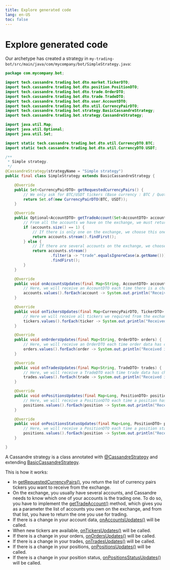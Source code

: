 ```yaml
---
title: Explore generated code
lang: en-US
toc: false
---
```


# Explore generated code

Our archetype has created a strategy in `my-trading-bot/src/main/java/com/mycompany/bot/SimpleStrategy.java`:

```java
package com.mycompany.bot;

import tech.cassandre.trading.bot.dto.market.TickerDTO;
import tech.cassandre.trading.bot.dto.position.PositionDTO;
import tech.cassandre.trading.bot.dto.trade.OrderDTO;
import tech.cassandre.trading.bot.dto.trade.TradeDTO;
import tech.cassandre.trading.bot.dto.user.AccountDTO;
import tech.cassandre.trading.bot.dto.util.CurrencyPairDTO;
import tech.cassandre.trading.bot.strategy.BasicCassandreStrategy;
import tech.cassandre.trading.bot.strategy.CassandreStrategy;

import java.util.Map;
import java.util.Optional;
import java.util.Set;

import static tech.cassandre.trading.bot.dto.util.CurrencyDTO.BTC;
import static tech.cassandre.trading.bot.dto.util.CurrencyDTO.USDT;

/**
 * Simple strategy.
 */
@CassandreStrategy(strategyName = "Simple strategy")
public final class SimpleStrategy extends BasicCassandreStrategy {

	@Override
	public Set<CurrencyPairDTO> getRequestedCurrencyPairs() {
		// We only ask for BTC/USDT tickers (Base currency : BTC / Quote currency : USDT).
		return Set.of(new CurrencyPairDTO(BTC, USDT));
	}

	@Override
	public Optional<AccountDTO> getTradeAccount(Set<AccountDTO> accounts) {
		// From all the accounts we have on the exchange, we must return the one we use for trading.
		if (accounts.size() == 1) {
			// If there is only one on the exchange, we choose this one.
			return accounts.stream().findFirst();
		} else {
			// If there are several accounts on the exchange, we choose the one whose name is "trade".
			return accounts.stream()
					.filter(a -> "trade".equalsIgnoreCase(a.getName()))
					.findFirst();
		}
	}

	@Override
	public void onAccountsUpdates(final Map<String, AccountDTO> accounts) {
		// Here, we will receive an AccountDTO each time there is a change on your account.
		accounts.values().forEach(account -> System.out.println("Received information about an account: " + account));
	}

	@Override
	public void onTickersUpdates(final Map<CurrencyPairDTO, TickerDTO> tickers) {
		// Here we will receive all tickers we required from the exchange.
		tickers.values().forEach(ticker -> System.out.println("Received information about a ticker: " + ticker));
	}

	@Override
	public void onOrdersUpdates(final Map<String, OrderDTO> orders) {
		// Here, we will receive an OrderDTO each time order data has changed on the exchange.
		orders.values().forEach(order -> System.out.println("Received information about an order: " + order));
	}

	@Override
	public void onTradesUpdates(final Map<String, TradeDTO> trades) {
		// Here, we will receive a TradeDTO each time trade data has changed on the exchange.
		trades.values().forEach(trade -> System.out.println("Received information about a trade: " + trade));
	}

	@Override
	public void onPositionsUpdates(final Map<Long, PositionDTO> positions) {
		// Here, we will receive a PositionDTO each time a position has changed.
		positions.values().forEach(position -> System.out.println("Received information about a position: " + position));
	}

	@Override
	public void onPositionsStatusUpdates(final Map<Long, PositionDTO> positions) {
		// Here, we will receive a PositionDTO each time a position status has changed.
		positions.values().forEach(position -> System.out.println("Received information about a position status: " + position));
	}

}
```
A Cassandre strategy is a class annotated with [@CassandreStrategy](https://www.javadoc.io/doc/tech.cassandre.trading.bot/cassandre-trading-bot-spring-boot-autoconfigure/latest/tech/cassandre/trading/bot/strategy/CassandreStrategy.html) and extending [BasicCassandreStrategy](https://www.javadoc.io/doc/tech.cassandre.trading.bot/cassandre-trading-bot-spring-boot-autoconfigure/latest/tech/cassandre/trading/bot/strategy/BasicCassandreStrategy.html).

This is how it works:
* In [getRequestedCurrencyPairs()](https://www.javadoc.io/doc/tech.cassandre.trading.bot/cassandre-trading-bot-spring-boot-autoconfigure/latest/tech/cassandre/trading/bot/strategy/CassandreStrategyInterface.html#getRequestedCurrencyPairs%28%29), you return the list of currency pairs tickers you want to receive from the exchange.
* On the exchange, you usually have several accounts, and Cassandre needs to know which one of your accounts is the trading one. To do so, you have to implement the [getTradeAccount()](https://www.javadoc.io/doc/tech.cassandre.trading.bot/cassandre-trading-bot-spring-boot-autoconfigure/latest/tech/cassandre/trading/bot/strategy/CassandreStrategyInterface.html#getTradeAccount%28java.util.Set%29) method, which gives you as a parameter the list of accounts you own on the exchange, and from that list, you have to return the one you use for trading.
* If there is a change in your account data, [onAccountsUpdates()](https://www.javadoc.io/doc/tech.cassandre.trading.bot/cassandre-trading-bot-spring-boot-autoconfigure/latest/tech/cassandre/trading/bot/strategy/GenericCassandreStrategy.html#onAccountsUpdates(java.util.Map)) will be called.
* When new tickers are available, [onTickersUpdates()](https://www.javadoc.io/doc/tech.cassandre.trading.bot/cassandre-trading-bot-spring-boot-autoconfigure/latest/tech/cassandre/trading/bot/strategy/GenericCassandreStrategy.html#onTickersUpdates(java.util.Map)) will be called.
* If there is a change in your orders, [onOrdersUpdates()](https://www.javadoc.io/doc/tech.cassandre.trading.bot/cassandre-trading-bot-spring-boot-autoconfigure/latest/tech/cassandre/trading/bot/strategy/GenericCassandreStrategy.html#onOrdersUpdates(java.util.Map)) will be called.
* If there is a change in your trades, [onTradesUpdates()](https://www.javadoc.io/doc/tech.cassandre.trading.bot/cassandre-trading-bot-spring-boot-autoconfigure/latest/tech/cassandre/trading/bot/strategy/GenericCassandreStrategy.html#onTradesUpdates(java.util.Map)) will be called.
* If there is a change in your positions, [onPositionsUpdates()](https://www.javadoc.io/doc/tech.cassandre.trading.bot/cassandre-trading-bot-spring-boot-autoconfigure/latest/tech/cassandre/trading/bot/strategy/GenericCassandreStrategy.html#onPositionsUpdates(java.util.Map)) will be called.
* If there is a change in your position status, [onPositionsStatusUpdates()](https://www.javadoc.io/doc/tech.cassandre.trading.bot/cassandre-trading-bot-spring-boot-autoconfigure/latest/tech/cassandre/trading/bot/strategy/GenericCassandreStrategy.html#onPositionsStatusUpdates(java.util.Map)) will be called.
